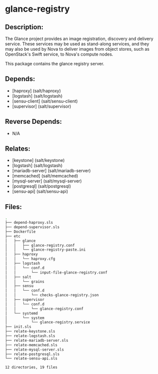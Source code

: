 # glance-registry

## Description:

The Glance project provides an image registration, discovery and delivery service. These services may be used as stand-along services, and they may also be used by Nova to deliver images from object stores, such as OpenStack's Swift service, to Nova's compute nodes.

This package contains the glance registry server.

## Depends:

  -  [haproxy] (salt/haproxy)
  -  [logstash] (salt/logstash)
  -  [sensu-client] (salt/sensu-client)
  -  [supervisor] (salt/supervisor)

## Reverse Depends:

  -  N/A

## Relates:

  -  [keystone] (salt/keystone)
  -  [logstash] (salt/logstash)
  -  [mariadb-server] (salt/mariadb-server)
  -  [memcached] (salt/memcached)
  -  [mysql-server] (salt/mysql-server)
  -  [postgresql] (salt/postgresql)
  -  [sensu-api] (salt/sensu-api)

## Files:

```bash
.
├── depend-haproxy.sls
├── depend-supervisor.sls
├── Dockerfile
├── etc
│   ├── glance
│   │   ├── glance-registry.conf
│   │   └── glance-registry-paste.ini
│   ├── haproxy
│   │   └── haproxy.cfg
│   ├── logstash
│   │   └── conf.d
│   │       └── input-file-glance-registry.conf
│   ├── salt
│   │   └── grains
│   ├── sensu
│   │   └── conf.d
│   │       └── checks-glance-registry.json
│   ├── supervisor
│   │   └── conf.d
│   │       └── glance-registry.conf
│   └── systemd
│       └── system
│           └── glance-registry.service
├── init.sls
├── relate-keystone.sls
├── relate-logstash.sls
├── relate-mariadb-server.sls
├── relate-memcached.sls
├── relate-mysql-server.sls
├── relate-postgresql.sls
└── relate-sensu-api.sls

12 directories, 19 files
```
